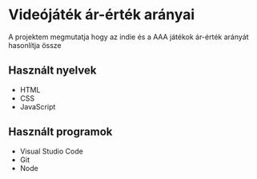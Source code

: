 # Videójáték ár-érték arányai
A projektem megmutatja hogy az indie és a AAA játékok ár-érték arányát hasonlítja össze

## Használt nyelvek
- HTML
- CSS
- JavaScript

## Használt programok
- Visual Studio Code
- Git
- Node

